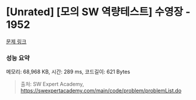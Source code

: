 # [Unrated] [모의 SW 역량테스트] 수영장 - 1952 

[문제 링크](https://swexpertacademy.com/main/code/problem/problemDetail.do?contestProbId=AV5PpFQaAQMDFAUq) 

### 성능 요약

메모리: 68,968 KB, 시간: 289 ms, 코드길이: 621 Bytes



> 출처: SW Expert Academy, https://swexpertacademy.com/main/code/problem/problemList.do